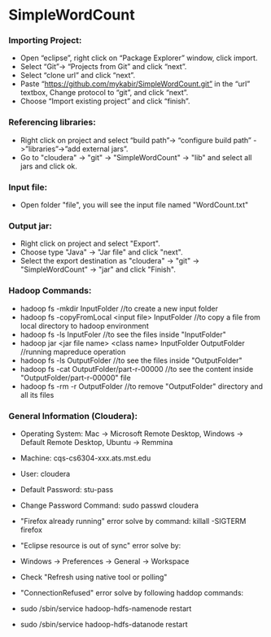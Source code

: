 # SimpleWordCount

### Importing Project:
* Open “eclipse”, right click on “Package Explorer” window, click import.
* Select “Git”-> “Projects from Git” and click “next”.
* Select “clone url” and click “next”.
* Paste “https://github.com/mykabir/SimpleWordCount.git” in the “url” textbox, Change protocol to “git”, and click “next”. 
* Choose “Import existing project” and click “finish”.

### Referencing libraries:
* Right click on project and select “build path”-> “configure build path” ->”libraries”->”add external jars”.
* Go to "cloudera" -> "git" -> "SimpleWordCount" -> "lib" and select all jars and click ok.

### Input file:
* Open folder "file", you will see the input file named "WordCount.txt"

### Output jar:
* Right click on project and select "Export".
* Choose type "Java" -> "Jar file" and click "next".
* Select the export destination as "cloudera" -> "git" -> "SimpleWordCount" -> "jar" and click "Finish".

### Hadoop Commands:
* hadoop fs -mkdir InputFolder                                      //to create a new input folder
* hadoop fs -copyFromLocal &lt;input file> InputFolder                  //to copy a file from local directory to hadoop environment
* hadoop fs -ls InputFoler                                          //to see the files inside "InputFolder"
* hadoop jar &lt;jar file name> &lt;class name> InputFolder OutputFolder   //running mapreduce operation
* hadoop fs -ls OutputFolder                                        //to see the files inside "OutputFolder"
* hadoop fs -cat OutputFolder/part-r-00000                          //to see the content inside "OutputFolder/part-r-00000" file
* hadoop fs -rm -r OutputFolder                                     //to remove "OutputFolder" directory and all its files
  
  
### General Information (Cloudera):

* Operating System:         Mac -> Microsoft Remote Desktop, Windows -> Default Remote Desktop, Ubuntu -> Remmina
* Machine:                  cqs-cs6304-xxx.ats.mst.edu
* User:                     cloudera
* Default Password:         stu-pass
* Change Password Command:  sudo passwd cloudera

* "Firefox already running" error solve by command:     killall -SIGTERM firefox

* "Eclipse resource is out of sync" error solve by:
* Windows -> Preferences -> General -> Workspace
* Check "Refresh using native tool or polling"

* "ConnectionRefused" error solve by following haddop commands:
* sudo /sbin/service hadoop-hdfs-namenode restart
* sudo /sbin/service hadoop-hdfs-datanode restart
